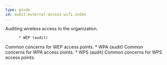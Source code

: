 ```yaml
---
type: guide
id: audit-external-access-wifi-index
...
```


Auditing wireless access to the organization.

          * WEP (audit)
Common concerns for WEP access points.
          * WPA (audit)
Common concerns for WPA access points.
          * WPS (audit)
Common concerns for WPS access points.
